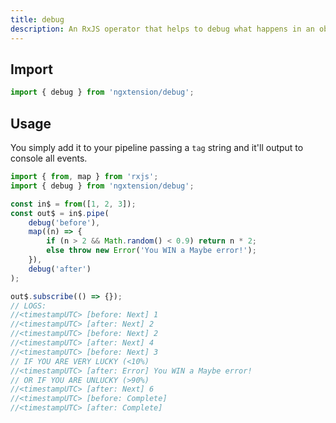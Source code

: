 ```yaml
---
title: debug
description: An RxJS operator that helps to debug what happens in an observable pipeline, it'll console.log all emitted values + final events (console.warn completed or console.error).
---
```


## Import

```typescript
import { debug } from 'ngxtension/debug';
```

## Usage

You simply add it to your pipeline passing a `tag` string and it'll output to console all events.

```typescript
import { from, map } from 'rxjs';
import { debug } from 'ngxtension/debug';

const in$ = from([1, 2, 3]);
const out$ = in$.pipe(
	debug('before'),
	map((n) => {
		if (n > 2 && Math.random() < 0.9) return n * 2;
		else throw new Error('You WIN a Maybe error!');
	}),
	debug('after')
);

out$.subscribe(() => {});
// LOGS:
//<timestampUTC> [before: Next] 1
//<timestampUTC> [after: Next] 2
//<timestampUTC> [before: Next] 2
//<timestampUTC> [after: Next] 4
//<timestampUTC> [before: Next] 3
// IF YOU ARE VERY LUCKY (<10%)
//<timestampUTC> [after: Error] You WIN a Maybe error!
// OR IF YOU ARE UNLUCKY (>90%)
//<timestampUTC> [after: Next] 6
//<timestampUTC> [before: Complete]
//<timestampUTC> [after: Complete]
```
